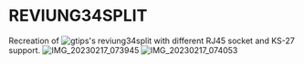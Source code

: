 # REVIUNG34SPLIT
Recreation of ![gtips's reviung34split](https://github.com/gtips/reviung/tree/master/reviung34split) with different RJ45 socket and KS-27 support.
![IMG_20230217_073945](https://github.com/azhizhinov/REVIUNG34SPLIT/assets/13044908/a81646bc-4ac0-439e-8a66-f0071e5021c7)
![IMG_20230217_074053](https://github.com/azhizhinov/REVIUNG34SPLIT/assets/13044908/b9e8aad2-e04a-49c4-ac98-1c9c7d13c272)
